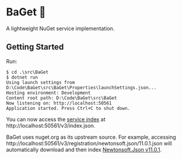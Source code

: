 # BaGet :baguette_bread:

A lightweight NuGet service implementation.

## Getting Started

Run:

```
$ cd .\src\BaGet
$ dotnet run
Using launch settings from D:\Code\BaGet\src\BaGet\Properties\launchSettings.json...
Hosting environment: Development
Content root path: D:\Code\BaGet\src\BaGet
Now listening on: http://localhost:50561
Application started. Press Ctrl+C to shut down.
```

You can now access the [service index](https://docs.microsoft.com/en-us/nuget/api/overview#service-index) at http://localhost:50561/v3/index.json.

BaGet uses nuget.org as its upstream source. For example, accessing http://localhost:50561/v3/registration/newtonsoft.json/11.0.1.json will automatically download and then index [Newtonsoft.Json v11.0.1](https://www.nuget.org/packages/Newtonsoft.Json/11.0.1).